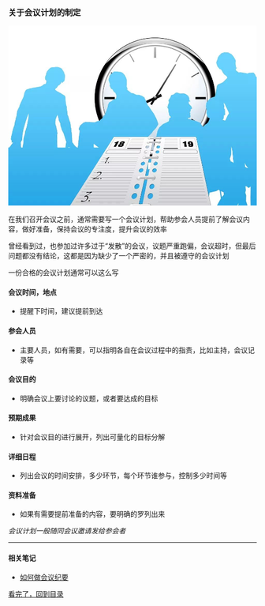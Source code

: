 ### 关于会议计划的制定

![](/static/img/meeting-2.png)

在我们召开会议之前，通常需要写一个会议计划，帮助参会人员提前了解会议内容，做好准备，保持会议的专注度，提升会议的效率

曾经看到过，也参加过许多过于“发散”的会议，议题严重跑偏，会议超时，但最后问题都没有结论，这都是因为缺少了一个严密的，并且被遵守的会议计划

一份合格的会议计划通常可以这么写

#### 会议时间，地点

- 提醒下时间，建议提前到达

#### 参会人员

- 主要人员，如有需要，可以指明各自在会议过程中的指责，比如主持，会议记录等

#### 会议目的

- 明确会议上要讨论的议题，或者要达成的目标

#### 预期成果

- 针对会议目的进行展开，列出可量化的目标分解

#### 详细日程

- 列出会议的时间安排，多少环节，每个环节谁参与，控制多少时间等

#### 资料准备

- 如果有需要提前准备的内容，要明确的罗列出来


*会议计划一般随同会议邀请发给参会者*

---

#### 相关笔记

- [如何做会议纪要](https://github.com/wangxinbo1987/notes/blob/master/business/meeting-minutes.md)


[看完了，回到目录](https://github.com/wangxinbo1987/notes)